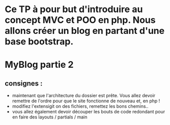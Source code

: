 # Ce TP à pour but d'introduire au concept MVC et POO en php. Nous allons créer un blog en partant d'une base bootstrap.

# MyBlog partie 2
## consignes : 
- maintenant que l'architecture du dossier est prête. Vous allez devoir remettre de l'ordre pour que le site fonctionne de nouveau et, en php !
- modifiez l'extensigit on des fichiers, remettez les bons chemins..
- vous allez également devoir découper les bouts de code redondant pour en faire des layouts / partials / main
    
